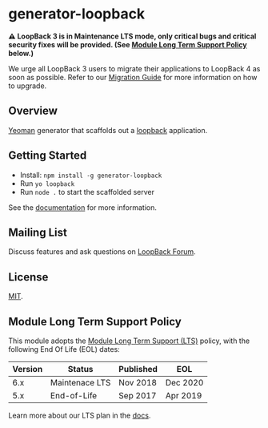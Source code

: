 # generator-loopback

**⚠️ LoopBack 3 is in Maintenance LTS mode, only critical bugs and critical
security fixes will be provided. (See
[Module Long Term Support Policy](#module-long-term-support-policy) below.)**

We urge all LoopBack 3 users to migrate their applications to LoopBack 4 as
soon as possible. Refer to our
[Migration Guide](https://loopback.io/doc/en/lb4/migration-overview.html)
for more information on how to upgrade.

## Overview

[Yeoman](http://yeoman.io) generator that scaffolds out
a [loopback](http://loopback.io/) application.


## Getting Started

 * Install: `npm install -g generator-loopback`
 * Run `yo loopback`
 * Run `node .` to start the scaffolded server

See the [documentation](https://loopback.io/doc/en/lb3/Application-generator.html)
for more information.

## Mailing List

Discuss features and ask questions on
[LoopBack Forum](https://groups.google.com/forum/#!forum/loopbackjs).

## License

[MIT](LICENSE).

## Module Long Term Support Policy

This module adopts the [Module Long Term Support (LTS)](http://github.com/CloudNativeJS/ModuleLTS) policy, with the following End Of Life (EOL) dates:

| Version | Status          | Published | EOL      |
| ------- | --------------- | --------- | -------- |
| 6.x     | Maintenace LTS  | Nov 2018  | Dec 2020 |
| 5.x     | End-of-Life     | Sep 2017  | Apr 2019 |

Learn more about our LTS plan in the [docs](https://loopback.io/doc/en/contrib/Long-term-support.html).
